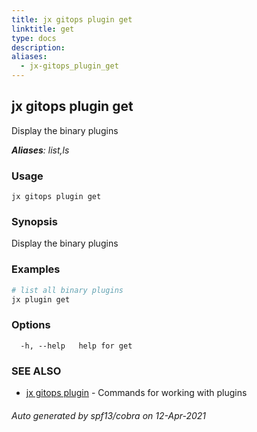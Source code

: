 ```yaml
---
title: jx gitops plugin get
linktitle: get
type: docs
description: 
aliases:
  - jx-gitops_plugin_get
---
```


## jx gitops plugin get

Display the binary plugins

***Aliases**: list,ls*

### Usage

```
jx gitops plugin get
```

### Synopsis

Display the binary plugins

### Examples

  ```bash
  # list all binary plugins
  jx plugin get

  ```
### Options

```
  -h, --help   help for get
```

### SEE ALSO

* [jx gitops plugin](..)	 - Commands for working with plugins

###### Auto generated by spf13/cobra on 12-Apr-2021
